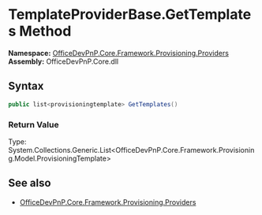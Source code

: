 # TemplateProviderBase.GetTemplates Method  
  

**Namespace:** [OfficeDevPnP.Core.Framework.Provisioning.Providers](OfficeDevPnP.Core.Framework.Provisioning.Providers.md)  
**Assembly:** OfficeDevPnP.Core.dll  
## Syntax
```C#
public list<provisioningtemplate> GetTemplates()
```
### Return Value
Type: System.Collections.Generic.List<OfficeDevPnP.Core.Framework.Provisioning.Model.ProvisioningTemplate>  

## See also
- [OfficeDevPnP.Core.Framework.Provisioning.Providers](OfficeDevPnP.Core.Framework.Provisioning.Providers.md)
